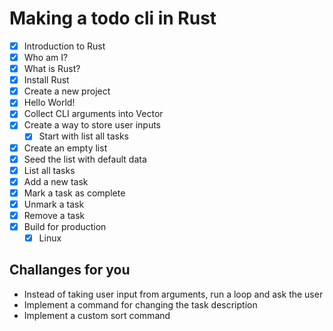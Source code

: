 # Making a todo cli in Rust

* [x] Introduction to Rust
* [x] Who am I?
* [x] What is Rust?
* [x] Install Rust
* [x] Create a new project
* [x] Hello World!
* [x] Collect CLI arguments into Vector
* [x] Create a way to store user inputs
  * [x] Start with list all tasks
* [x] Create an empty list
* [x] Seed the list with default data
* [x] List all tasks
* [x] Add a new task
* [x] Mark a task as complete
* [x] Unmark a task
* [x] Remove a task
* [x] Build for production
  * [x] Linux

## Challanges for you

* Instead of taking user input from arguments, run a loop and ask the user 
* Implement a command for changing the task description
* Implement a custom sort command
